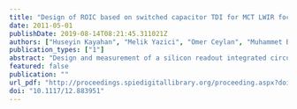 ```yaml
---
title: "Design of ROIC based on switched capacitor TDI for MCT LWIR focal plane arrays"
date: 2011-05-01
publishDate: 2019-08-14T08:21:45.311021Z
authors: ["Huseyin Kayahan", "Melik Yazici", "Omer Ceylan", "Muhammet B. Baran", "Yasar Gurbuz"]
publication_types: ["1"]
abstract: "Design and measurement of a silicon readout integrated circuit (ROIC) based on switched capacitor time delay integration (TDI) technique for LWIR HgCdTe Focal Plane is presented. ROIC incorporates time delay integration (TDI) functionality for scanning type of detector by using switched capacitor technique with a supersampling rate of three, increasing SNR and the spatial resolution. ROIC, in terms of functionality, is capable of bidirectional scan, programmable integration time, 5 gain settings at the input and auto gain adjustment with pixel deselection capability. Programming can be done parallel or serially with test mode functionality. ROIC can handle up to 3.75V dynamic range with the load being 25pF capacitive, output settling time is less than 80 nsec. This low power ROIC consumes less than 100mW. Moreover, input referred noise is less than 750 rms electrons. Simulations and measurements are done in both room temperature and cryogenic (77 °K) temperatures. In order to measure and simulate chip without a detector, process and temperature invariant current source block that imitate detector currents are designed as well. The manufacturing technology is 0.35μm, double poly-Si, four-metal (3 metals and 1 top metal) 5V CMOS process."
featured: false
publication: ""
url_pdf: "http://proceedings.spiedigitallibrary.org/proceeding.aspx?doi=10.1117/12.883951"
doi: "10.1117/12.883951"
---
```


